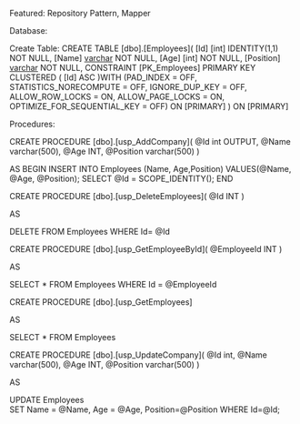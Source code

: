 Featured:
Repository Pattern,
Mapper

Database:

Create Table:
CREATE TABLE [dbo].[Employees](
	[Id] [int] IDENTITY(1,1) NOT NULL,
	[Name] [varchar](500) NOT NULL,
	[Age] [int] NOT NULL,
	[Position] [varchar](500) NOT NULL,
 CONSTRAINT [PK_Employees] PRIMARY KEY CLUSTERED 
(
	[Id] ASC
)WITH (PAD_INDEX = OFF, STATISTICS_NORECOMPUTE = OFF, IGNORE_DUP_KEY = OFF, ALLOW_ROW_LOCKS = ON, ALLOW_PAGE_LOCKS = ON, OPTIMIZE_FOR_SEQUENTIAL_KEY = OFF) ON [PRIMARY]
) ON [PRIMARY]

Procedures:

CREATE PROCEDURE [dbo].[usp_AddCompany](
@Id int OUTPUT,
@Name varchar(500),
@Age INT,
@Position varchar(500)
)

AS
BEGIN 
    INSERT INTO Employees (Name, Age,Position) 
	VALUES(@Name, @Age, @Position);
    SELECT @Id = SCOPE_IDENTITY();
END


CREATE PROCEDURE [dbo].[usp_DeleteEmployees](
@Id INT
)

AS 

DELETE FROM Employees 
WHERE Id= @Id


CREATE PROCEDURE [dbo].[usp_GetEmployeeById](
@EmployeeId INT 
)

AS 

SELECT * FROM Employees WHERE Id = @EmployeeId


CREATE PROCEDURE [dbo].[usp_GetEmployees]

AS 

SELECT * FROM Employees


CREATE PROCEDURE [dbo].[usp_UpdateCompany](
@Id int,
@Name varchar(500),
@Age INT,
@Position varchar(500)
)

AS 

UPDATE Employees  
SET 
Name = @Name, 
Age = @Age,
Position=@Position
WHERE Id=@Id;
